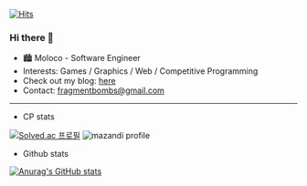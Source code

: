 [![Hits](https://hits.seeyoufarm.com/api/count/incr/badge.svg?url=https%3A%2F%2Fgithub.com%2FRulerOfCakes&count_bg=%2379C83D&title_bg=%23555555&icon=nucleo.svg&icon_color=%23E7E7E7&title=hits&edge_flat=false)](https://hits.seeyoufarm.com)
### Hi there 👋
- 🏙 Moloco - Software Engineer
- Interests: Games / Graphics / Web / Competitive Programming
- Check out my blog: [here][blog]
- Contact: fragmentbombs@gmail.com
------
- CP stats

[![Solved.ac 프로필](http://mazassumnida.wtf/api/v2/generate_badge?boj=andrewmjk1)](https://solved.ac/andrewmjk1)
![mazandi profile](http://mazandi.herokuapp.com/api?handle=andrewmjk1&theme=cold)
- Github stats

[![Anurag's GitHub stats](https://github-readme-stats.vercel.app/api?username=RulerOfCakes&theme=dark)](https://github.com/anuraghazra/github-readme-stats)
<!--
**RulerOfCakes/RulerOfCakes** is a ✨ _special_ ✨ repository because its `README.md` (this file) appears on your GitHub profile.

Here are some ideas to get you started:

- 🔭 I’m currently working on ...
- 🌱 I’m currently learning ...
- 👯 I’m looking to collaborate on ...
- 🤔 I’m looking for help with ...
- 💬 Ask me about ...
- 📫 How to reach me: ...
- 😄 Pronouns: ...
- ⚡ Fun fact: ...
-->
[blog]: https://rulerofcakes.github.io/
